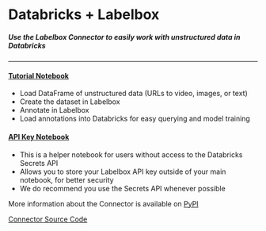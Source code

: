 # Databricks + Labelbox

##### Use the Labelbox Connector to easily work with unstructured data in Databricks

--------


#### [Tutorial Notebook](labelbox_databricks_example.ipynb)   
* Load DataFrame of unstructured data (URLs to video, images, or text) 
* Create the dataset in Labelbox
* Annotate in Labelbox
* Load annotations into Databricks for easy querying and model training

#### [API Key Notebook](api_key_db_template.ipynb)
* This is a helper notebook for users without access to the Databricks Secrets API
* Allows you to store your Labelbox API key outside of your main notebook, for better security
* We do recommend you use the Secrets API whenever possible

More information about the Connector is available on [PyPI](https://pypi.org/project/labelspark/) 

[Connector Source Code](https://github.com/Labelbox/labelspark/)
